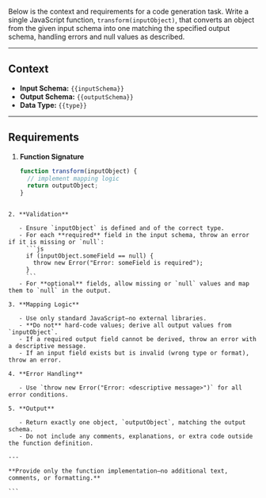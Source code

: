 Below is the context and requirements for a code generation task. Write a single JavaScript function, `transform(inputObject)`, that converts an object from the given input schema into one matching the specified output schema, handling errors and null values as described.

---

## Context

- **Input Schema:** `{{inputSchema}}`
- **Output Schema:** `{{outputSchema}}`
- **Data Type:** `{{type}}`

---

## Requirements

1. **Function Signature**
   ```js
   function transform(inputObject) {
     // implement mapping logic
     return outputObject;
   }
````

2. **Validation**

   - Ensure `inputObject` is defined and of the correct type.
   - For each **required** field in the input schema, throw an error if it is missing or `null`:
     ```js
     if (inputObject.someField == null) {
       throw new Error("Error: someField is required");
     }
     ```
   - For **optional** fields, allow missing or `null` values and map them to `null` in the output.

3. **Mapping Logic**

   - Use only standard JavaScript—no external libraries.
   - **Do not** hard‑code values; derive all output values from `inputObject`.
   - If a required output field cannot be derived, throw an error with a descriptive message.
   - If an input field exists but is invalid (wrong type or format), throw an error.

4. **Error Handling**

   - Use `throw new Error("Error: <descriptive message>")` for all error conditions.

5. **Output**

   - Return exactly one object, `outputObject`, matching the output schema.
   - Do not include any comments, explanations, or extra code outside the function definition.

---

**Provide only the function implementation—no additional text, comments, or formatting.**

```
